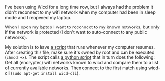 I've been using Wicd for a long time now, but I always had the problem it didn't
reconnect to my wifi network when my computer had been in sleep mode and I 
reopened my laptop.

When I open my laptop I want to reconnect to my known networks, but only if the
network is protected (I don't want to auto-connect to any public networks).

My solution is to have [a script](https://github.com/javl/T440p/blob/master/99_reconnect_wifi) that runs whenever my computer resumes. After creating this file, make sure it's owned by root and can be executed (```chmod +x```).
The script calls [a python script](https://github.com/javl/T440p/blob/master/wifireconnect.py) that in turn does the following:
Get all (encrypted) wifi networks known to wicd and compare them to a list of currently available networks. Then connect to the first match using wicd-cli (```sudo apt-get install wicd-cli```).
